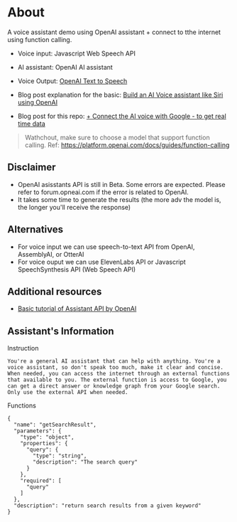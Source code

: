 # About
A voice assistant demo using OpenAI assistant + connect to tthe internet using function calling.

- Voice input: Javascript Web Speech API
- AI assistant: OpenAI AI assistant
- Voice Output: [OpenAI Text to Speech](https://platform.openai.com/docs/guides/text-to-speech)

- Blog post explanation for the basic: [Build an AI Voice assistant like Siri using OpenAI](https://serpapi.com/blog/build-ai-voice-assistant-like-siri-use-openai-ai-assistant/)
- Blog post for this repo: [+ Connect the AI voice with Google - to get real time data](https://serpapi.com/blog/build-a-smart-ai-voice-assistant-connect-to-the-internet)

> Wathchout, make sure to choose a model that support function calling. Ref: https://platform.openai.com/docs/guides/function-calling

## Disclaimer

- OpenAI asisstants API is still in Beta. Some errors are expected. Please refer to forum.opneai.com if the error is related to OpenAI.
- It takes some time to generate the results (the more adv the model is, the longer you'll receive the response)


## Alternatives
- For voice input we can use speech-to-text API from OpenAI, AssemblyAI, or OtterAI
- For voice ouput we can use ElevenLabs API or Javascript SpeechSynthesis API (Web Speech API)

## Additional resources
- [Basic tutorial of Assistant API by OpenAI](https://serpapi.com/blog/assistant-api-openai-beginner-tutorial/)

## Assistant's Information

Instruction
```
You're a general AI assistant that can help with anything. You're a voice assistant, so don't speak too much, make it clear and concise. When needed, you can access the internet through an external functions that available to you. The external function is access to Google, you can get a direct answer or knowledge graph from your Google search. Only use the external API when needed.
```

Functions
```
{
  "name": "getSearchResult",
  "parameters": {
    "type": "object",
    "properties": {
      "query": {
        "type": "string",
        "description": "The search query"
      }
    },
    "required": [
      "query"
    ]
  },
  "description": "return search results from a given keyword"
}
```